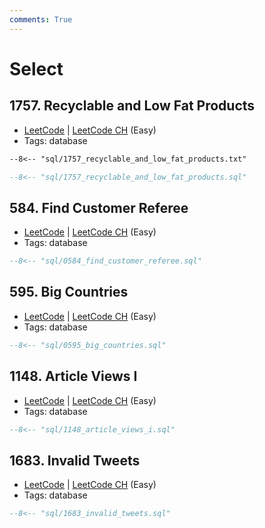 ```yaml
---
comments: True
---
```


# Select

## 1757. Recyclable and Low Fat Products

-   [LeetCode](https://leetcode.com/problems/recyclable-and-low-fat-products/) | [LeetCode CH](https://leetcode.cn/problems/recyclable-and-low-fat-products/) (Easy)
-   Tags: database

```txt title="1757. Recyclable and Low Fat Products"
--8<-- "sql/1757_recyclable_and_low_fat_products.txt"
```

```sql title="1757. Recyclable and Low Fat Products"
--8<-- "sql/1757_recyclable_and_low_fat_products.sql"
```

## 584. Find Customer Referee

-   [LeetCode](https://leetcode.com/problems/find-customer-referee/) | [LeetCode CH](https://leetcode.cn/problems/find-customer-referee/) (Easy)
-   Tags: database

```sql title="584. Find Customer Referee"
--8<-- "sql/0584_find_customer_referee.sql"
```

## 595. Big Countries

-   [LeetCode](https://leetcode.com/problems/big-countries/) | [LeetCode CH](https://leetcode.cn/problems/big-countries/) (Easy)
-   Tags: database

```sql title="595. Big Countries"
--8<-- "sql/0595_big_countries.sql"
```

## 1148. Article Views I

-   [LeetCode](https://leetcode.com/problems/article-views-i/) | [LeetCode CH](https://leetcode.cn/problems/article-views-i/) (Easy)
-   Tags: database

```sql title="1148. Article Views I"
--8<-- "sql/1148_article_views_i.sql"
```

## 1683. Invalid Tweets

-   [LeetCode](https://leetcode.com/problems/invalid-tweets/) | [LeetCode CH](https://leetcode.cn/problems/invalid-tweets/) (Easy)
-   Tags: database

```sql title="1683. Invalid Tweets"
--8<-- "sql/1683_invalid_tweets.sql"
```
